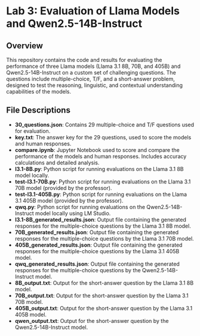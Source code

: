 # Lab 3: Evaluation of Llama Models and Qwen2.5-14B-Instruct

## Overview
This repository contains the code and results for evaluating the performance of three Llama models (Llama 3.1 8B, 70B, and 405B) and Qwen2.5-14B-Instruct on a custom set of challenging questions. The questions include multiple-choice, T/F, and a short-answer problem, designed to test the reasoning, linguistic, and contextual understanding capabilities of the models.

## File Descriptions
- **30_questions.json**: Contains 29 multiple-choice and T/F questions used for evaluation.
- **key.txt**: The answer key for the 29 questions, used to score the models and human responses.
- **compare.ipynb**: Jupyter Notebook used to score and compare the performance of the models and human responses. Includes accuracy calculations and detailed analysis.
- **l3.1-8B.py**: Python script for running evaluations on the Llama 3.1 8B model locally.
- **test-l3.1-70B.py**: Python script for running evaluations on the Llama 3.1 70B model (provided by the professor).
- **test-l3.1-405B.py**: Python script for running evaluations on the Llama 3.1 405B model (provided by the professor).
- **qwq.py**: Python script for running evaluations on the Qwen2.5-14B-Instruct model locally using LM Studio.
- **l3.1-8B_generated_results.json**: Output file containing the generated responses for the multiple-choice questions by the Llama 3.1 8B model.
- **70B_generated_results.json**: Output file containing the generated responses for the multiple-choice questions by the Llama 3.1 70B model.
- **405B_generated_results.json**: Output file containing the generated responses for the multiple-choice questions by the Llama 3.1 405B model.
- **qwq_generated_results.json**: Output file containing the generated responses for the multiple-choice questions by the Qwen2.5-14B-Instruct model.
- **8B_output.txt**: Output for the short-answer question by the Llama 3.1 8B model.
- **70B_output.txt**: Output for the short-answer question by the Llama 3.1 70B model.
- **405B_output.txt**: Output for the short-answer question by the Llama 3.1 405B model.
- **qwen_output.txt**: Output for the short-answer question by the Qwen2.5-14B-Instruct model.
